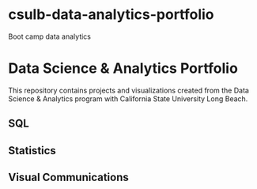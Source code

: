 # csulb-data-analytics-portfolio
Boot camp data analytics
# Data Science & Analytics Portfolio
This repository contains projects and visualizations created from the Data Science & Analytics program with California State University Long Beach.

## SQL

## Statistics

## Visual Communications
